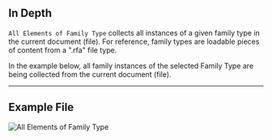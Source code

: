 ## In Depth
`All Elements of Family Type` collects all instances of a given family type in the current document (file). For reference, family types are loadable pieces of content from a ".rfa" file type.

In the example below, all family instances of the selected Family Type are being collected from the current document (file).
___
## Example File

![All Elements of Family Type](./DSRevitNodesUI.ElementsOfFamilyType_img.jpg)

